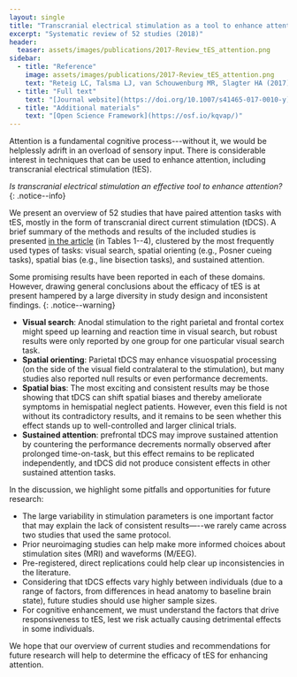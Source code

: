 ```yaml
---
layout: single
title: "Transcranial electrical stimulation as a tool to enhance attention"
excerpt: "Systematic review of 52 studies (2018)"
header:
  teaser: assets/images/publications/2017-Review_tES_attention.png
sidebar:
  - title: "Reference"
    image: assets/images/publications/2017-Review_tES_attention.png
    text: "Reteig LC, Talsma LJ, van Schouwenburg MR, Slagter HA (2017). Transcranial electrical stimulation as a tool to enhance attention. *Journal of Cognitive Enhancement, 1*, 10-25."
  - title: "Full text"
    text: "[Journal website](https://doi.org/10.1007/s41465-017-0010-y)"
  - title: "Additional materials"
    text: "[Open Science Framework](https://osf.io/kqvap/)"
---
```


Attention is a fundamental cognitive process---without it, we would be helplessly adrift in an overload of sensory input. There is considerable interest in techniques that can be used to enhance attention, including transcranial electrical stimulation (tES).

_Is transcranial electrical stimulation an effective tool to enhance attention?_
{: .notice--info}

We present an overview of 52 studies that have paired attention tasks with tES, mostly in the form of transcranial direct current stimulation (tDCS). A brief summary of the methods and results of the included studies is presented [in the article](https://doi.org/10.1007/s41465-017-0010-y) (in Tables 1--4), clustered by the most frequently used types of tasks: visual search, spatial orienting (e.g., Posner cueing tasks), spatial bias (e.g., line bisection tasks), and sustained attention.

Some promising results have been reported in each of these domains. However, drawing general conclusions about the efficacy of tES is at present hampered by a large diversity in study design and inconsistent findings.
{: .notice--warning}

*  __Visual search__: Anodal stimulation to the right parietal and frontal cortex might speed up learning and reaction time in visual search, but robust results were only reported by one group for one particular visual search task.
* __Spatial orienting__: Parietal tDCS may enhance visuospatial processing (on the side of the visual field contralateral to the stimulation), but many studies also reported null results or even performance decrements.
* __Spatial bias__: The most exciting and consistent results may be those showing that tDCS can shift spatial biases and thereby ameliorate symptoms in hemispatial neglect patients. However, even this field is not without its contradictory results, and it remains to be seen whether this effect stands up to well-controlled and larger clinical trials.
* __Sustained attention__: prefrontal tDCS may improve sustained attention by countering the performance decrements normally observed after prolonged time-on-task, but this effect remains to be replicated independently, and tDCS did not produce consistent effects in other sustained attention tasks.

In the discussion, we highlight some pitfalls and opportunities for future research:

* The large variability in stimulation parameters is one important factor that may explain the lack of consistent results—--we rarely came across two studies that used the same protocol.
* Prior neuroimaging studies can help make more informed choices about stimulation sites (MRI) and waveforms (M/EEG).
* Pre-registered, direct replications could help clear up inconsistencies in the literature.
* Considering that tDCS effects vary highly between individuals (due to a range of factors, from differences in head anatomy to baseline brain state), future studies should use higher sample sizes.
* For cognitive enhancement, we must understand the factors that drive responsiveness to tES, lest we risk actually causing detrimental effects in some individuals.

We hope that our overview of current studies and recommendations for future research will help to determine the efficacy of tES for enhancing attention.
